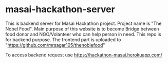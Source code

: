 # masai-hackathon-server
This is backend server for Masai Hackathon project.
Project name is "The Nobel Food". 
Main purpose of this website is to become Bridge between food donor and NGO/Volanteer who can help person in need. 
This repo is for backend purpose. The frontend part is uploaded to "https://github.com/mrsagar105/thenoblefood"

To access backend request use https://hackathon-masai.herokuapp.com/

